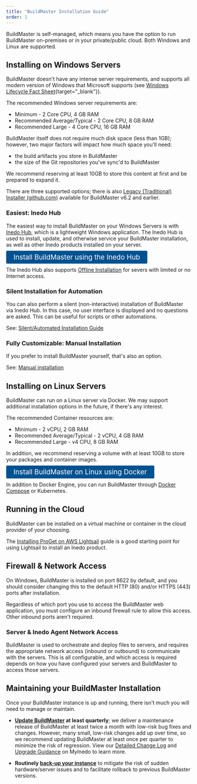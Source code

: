 ```yaml
---
title: "BuildMaster Installation Guide"
order: 1
---
```


BuildMaster is self-managed, which means you have the option to run BuildMaster on-premises or in your private/public cloud. Both Windows and Linux are supported.

## Installing on Windows Servers

BuildMaster doesn't have any intense server requirements, and supports all modern version of Windows that Microsoft supports (see [Windows Lifecycle Fact Sheet](https://support.microsoft.com/en-us/help/13853/windows-lifecycle-fact-sheet){target="_blank"}). 

The recommended Windows server requirements are:

* Minimum - 2 Core CPU, 4 GB RAM
* Recommended Average/Typical - 2 Core CPU, 8 GB RAM
* Recommended Large - 4 Core CPU, 16 GB RAM

BuildMaster itself does not require much disk space (less than 1GB); however, two major factors will impact how much space you'll need:
* the build artifacts you store in BuildMaster 
* the size of the Git repositories you've sync'd to BuildMaster

We recommend reserving at least 10GB to store this content at first and be prepared to expand it.

There are three supported options; there is also [Legacy (Traditional) Installer (github.com)](https://github.com/Inedo/inedo-docs/blob/c82fd2881e2f1d0c36e77bc8b8b48e2a2c7b75a9/Content/installation/windows/installation-legacy-traditional-installer.md) available for BuildMaster v6.2 and earlier.

### Easiest: Inedo Hub
The easiest way to install BuildMaster on your Windows Servers is with [Inedo Hub](/docs/installation/windows/inedo-hub), which is a lightweight Windows application. The Inedo Hub is used to install, update, and otherwise service your BuildMaster installation, as well as other Inedo products installed on your server.

<a href="/docs/installation/windows/howto-install" style=" background:#025291;color:#ffffff;padding: 6px 20px;  border-radius: 3px;font-size: 14pt;text-decoration:none">Install BuildMaster using the Inedo Hub</a>

The Inedo Hub also supports [Offline Installation](/docs/installation/windows/inedo-hub/offline) for severs with limited or no Internet access.

### Silent Installation for Automation
You can also perform a silent (non-interactive) installation of BuildMaster via Inedo Hub. In this case, no user interface is displayed and no questions are asked. This can be useful for scripts or other automations.

See: [Silent/Automated Installation Guide](/docs/installation/windows/inedo-hub/silent)

### Fully Customizable: Manual Installation
If you prefer to install BuildMaster yourself, that's also an option. 

See: [Manual installation](/docs/installation/windows/manual-installation)


## Installing on Linux Servers

BuildMaster can run on a Linux server via Docker. We may support additional installation options in the future, if there's any interest.

The recommended Container resources are:

* Minimum - 2 vCPU, 2 GB RAM
* Recommended Average/Typical - 2 vCPU, 4 GB RAM
* Recommended Large - v4 CPU, 8 GB RAM

In addition, we recommend reserving a volume with at least 10GB to store your packages and container images.

<a href="/docs/installation/linux/docker-guide" style=" background:#025291;color:#ffffff;padding: 6px 20px;  border-radius: 3px;font-size: 14pt;text-decoration:none">Install BuildMaster on Linux using Docker</a>

In addition to Docker Engine, you can run BuildMaster through [Docker Compose](/docs/installation/linux/docker-compose-installation-guide) or Kubernetes.

## Running in the Cloud

BuildMaster can be installed on a virtual machine or container in the cloud provider of your choosing. 

The [Installing ProGet on AWS Lightsail](https://inedo.com/proget/lightsail_install) guide is a good starting point for using Lightsail to install an Inedo product.

## Firewall & Network Access
On Windows, BuildMaster is installed on port 8622 by default, and you should consider changing this to the default HTTP (80) and/or HTTPS (443) ports after installation.

Regardless of which port you use to access the BuildMaster web application, you must configure an inbound firewall rule to allow this access. Other inbound ports aren't required.

### Server & Inedo Agent Network Access

BuildMaster is used to orchestrate and deploy files to servers, and requires the appropriate network access (inbound or outbound) to communicate with the servers. This is all configurable, and which access is required depends on how you have configured your servers and BuildMaster to access those servers.


## Maintaining your BuildMaster Installation

Once your BuildMaster instance is up and running, there isn't much you will need to manage or maintain. 
 
* **[Update BuildMaster](/docs/buildmaster-upgrading) at least quarterly**; we deliver a maintenance release of BuildMaster at least twice a month with low-risk bug fixes and changes. However, many small, low-risk changes add up over time, so we recommend updating BuildMaster at least once per quarter to minimize the risk of regression. View our [Detailed Change Log](/docs/installation/upgrading#viewing-change-logs) and [Upgrade Guidance](/docs/installation/upgrading#viewing-upgrade-guidance) on MyInedo to learn more.

* **Routinely [back-up your instance](/docs/installation/backing-up-restoring)** to mitigate the risk of sudden hardware/server issues and to facilitate rollback to previous BuildMaster versions.
